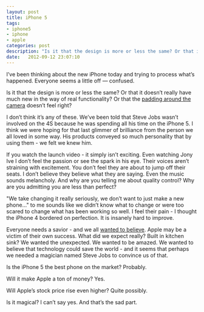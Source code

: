 ```yaml
---
layout: post
title: iPhone 5
tags:
- iphone5
- iphone
- apple
categories: post
description: "Is it that the design is more or less the same? Or that it doesn’t really have much new in the way of real functionality?"
date:   2012-09-12 23:07:10
---
```

I’ve been thinking about the new iPhone today and trying to process what’s happened. Everyone seems a little off — confused.

Is it that the design is more or less the same? Or that it doesn’t really have much new in the way of real functionality? Or that the [padding around the camera](http://cl.ly/image/2l41190C3G0o) doesn’t feel right?

I don’t think it’s any of these. We’ve been told that Steve Jobs wasn’t involved on the 4S because he was spending all his time on the iPhone 5. I think we were hoping for that last glimmer of brilliance from the person we all loved in some way. His products conveyed so much personality that by using them - we felt we knew him. 

If you watch the launch video - it simply isn’t exciting. Even watching Jony Ive I don’t feel the passion or see the spark in his eye. Their voices aren’t straining with excitement. You don’t feel they are about to jump off their seats. I don’t believe they believe what they are saying. Even the music sounds melancholy. And why are you telling me about quality control? Why are you admitting you are less than perfect? 

"We take changing it really seriously, we don’t want to just make a new phone…" to me sounds like we didn’t know what to change or were too scared to change what has been working so well. I feel their pain - I thought the iPhone 4 bordered on perfection. It is insanely hard to improve.

Everyone needs a savior - and we all [wanted to believe](http://f.cl.ly/items/1Q2R3j323s0G3J423D3E/Screen%20Shot%202012-09-12%20at%205.42.19%20PM.png). Apple may be a victim of their own success. What did we expect really? Built in kitchen sink? We wanted the unexpected. We wanted to be amazed. We wanted to believe that technology could save the world - and it seems that perhaps we needed a magician named Steve Jobs to convince us of that.

Is the iPhone 5 the best phone on the market? Probably. 

Will it make Apple a ton of money? Yes.

Will Apple’s stock price rise even higher? Quite possibly.

Is it magical? I can’t say yes. And that’s the sad part.
